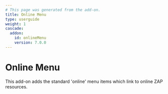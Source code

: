 ```yaml
---
# This page was generated from the add-on.
title: Online Menu
type: userguide
weight: 1
cascade:
  addon:
    id: onlineMenu
    version: 7.0.0
---
```


# Online Menu

This add-on adds the standard 'online' menu items which link to online ZAP resources.  
